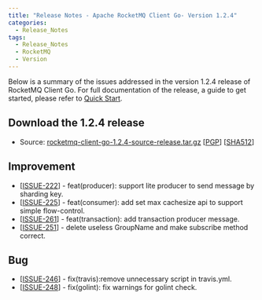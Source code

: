 ```yaml
---
title: "Release Notes - Apache RocketMQ Client Go- Version 1.2.4"
categories:
  - Release_Notes
tags:
  - Release_Notes
  - RocketMQ
  - Version
---
```


Below is a summary of the issues addressed in the version 1.2.4 release of RocketMQ Client Go. For full documentation of the release, a guide to get started, please refer to [Quick Start](https://github.com/apache/rocketmq-client-go).


<h2> Download the 1.2.4 release</h2>
    
* Source: [rocketmq-client-go-1.2.4-source-release.tar.gz](https://www.apache.org/dyn/closer.cgi?path=rocketmq/rocketmq-client-go/1.2.4/rocketmq-client-go-1.2.4-source-release.tar.gz) [[PGP](https://www.apache.org/dist/rocketmq/rocketmq-client-go/1.2.4/rocketmq-client-go-1.2.4-source-release.tar.gz.asc)] [[SHA512](https://www.apache.org/dist/rocketmq/rocketmq-client-go/1.2.4/rocketmq-client-go-1.2.4-source-release.tar.gz.sha512)]

## Improvement
<ul>
<li>[<a href='https://github.com/apache/rocketmq-client-go/pull/222'>ISSUE-222</a>] -  feat(producer): support lite producer to send message by sharding key.
</li>
<li>[<a href='https://github.com/apache/rocketmq-client-go/pull/225'>ISSUE-225</a>] -  feat(consumer): add set max cachesize api to support simple flow-control.
</li>
<li>[<a href='https://github.com/apache/rocketmq-client-go/pull/261'>ISSUE-261</a>] -  feat(transaction): add transaction producer message.
</li>
<li>[<a href='https://github.com/apache/rocketmq-client-go/pull/251'>ISSUE-251</a>] -  delete useless GroupName and make subscribe method correct.
</li>
</ul>

## Bug
<ul>
<li>[<a href='https://github.com/apache/rocketmq-client-go/pull/246'>ISSUE-246</a>] -  fix(travis):remove unnecessary script in travis.yml. 
</li>
<li>[<a href='https://github.com/apache/rocketmq-client-go/pull/248'>ISSUE-248</a>] -  fix(golint): fix warnings for golint check.
</li>
</ul>
                                        
            


